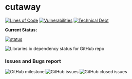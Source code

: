 # cutaway

[![Lines of Code](https://sonarcloud.io/api/project_badges/measure?project=HRSlab_cutawayapp&metric=ncloc)](https://sonarcloud.io/dashboard?id=HRSlab_cutawayapp)
[![Vulnerabilities](https://sonarcloud.io/api/project_badges/measure?project=HRSlab_cutawayapp&metric=vulnerabilities)](https://sonarcloud.io/dashboard?id=HRSlab_cutawayapp)
[![Technical Debt](https://sonarcloud.io/api/project_badges/measure?project=HRSlab_cutawayapp&metric=sqale_index)](https://sonarcloud.io/dashboard?id=HRSlab_cutawayapp)


**Current Status:** 

[![status](https://img.shields.io/website?down_color=red&down_message=DOWN&label=status&up_color=green&up_message=UP&url=http%3A%2F%2Fitcutaway.cutawayapp.it)](https://img.shields.io/website?down_color=red&down_message=DOWN&label=status&up_color=green&up_message=UP&url=http%3A%2F%2Fitcutaway.cutawayapp.it)

![Libraries.io dependency status for GitHub repo](https://img.shields.io/librariesio/github/HRSlab/cutawayapp?logo=Dependabot&logoColor=%23fafafa)

### Issues and Bugs report

![GitHub milestone](https://img.shields.io/github/milestones/progress-percent/HRSlab/cutaway/2?color=%233CD929&label=Completato) ![GitHub issues](https://img.shields.io/github/issues-raw/HRSlab/cutaway?color=%23347CDA&label=attivit%C3%A0%20in%20corso&logo=git&logoColor=%23fafafa) ![GitHub closed issues](https://img.shields.io/github/issues-closed-raw/HRSlab/cutaway?color=%23B5D91E&label=attivit%C3%A0%20completate&logo=git&logoColor=%23fafafa)
